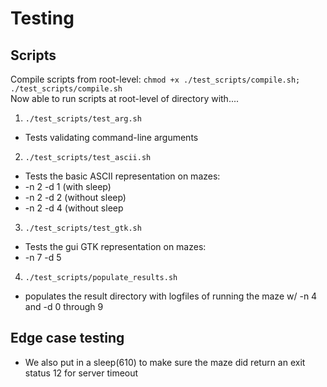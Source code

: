 # Testing 
## Scripts 
Compile scripts from root-level: `chmod +x ./test_scripts/compile.sh; ./test_scripts/compile.sh`   
Now able to run scripts at root-level of directory with....

1. `./test_scripts/test_arg.sh`
 * Tests validating command-line arguments 

2. `./test_scripts/test_ascii.sh`
 * Tests the basic ASCII representation on mazes: 
  * -n 2 -d 1 (with sleep)
  * -n 2 -d 2 (without sleep) 
  * -n 2 -d 4 (without sleep 
 
3. `./test_scripts/test_gtk.sh`
 * Tests the gui GTK representation on mazes: 
  * -n 7 -d 5

4. `./test_scripts/populate_results.sh`
 * populates the result directory with logfiles of running the maze w/ -n 4 and -d 0 through 9   
 
 
## Edge case testing 
 * We also put in a sleep(610) to make sure the maze did return an exit status 12 for server timeout 